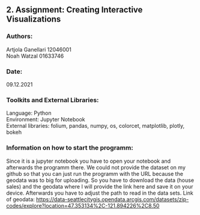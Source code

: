 ## 2. Assignment: Creating Interactive Visualizations

### Authors:

Artjola Ganellari 12046001 <br>
Noah Watzal 01633746

### Date:

09.12.2021

### Toolkits and External Libraries: 

Language: Python <br>
Environment: Jupyter Notebook <br>
External libraries: folium, pandas, numpy, os, colorcet, matplotlib, plotly, bokeh <br>

### Information on how to start the programm: 

Since it is a jupyter notebook you have to open your notebook and afterwards the programm there. We could not provide the dataset on my github so that you can just run the programm with the URL because the geodata was to big for uploading. So you have to download the data (house sales) and the geodata where I will provide the link here and save it on your device. Afterwards you have to adjust the path to read in the data sets. 
Link of geodata: https://data-seattlecitygis.opendata.arcgis.com/datasets/zip-codes/explore?location=47.353134%2C-121.894226%2C8.50


```python

```
